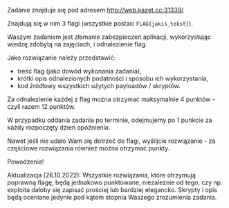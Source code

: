 Zadanie znajduje się pod adresem http://web.kazet.cc:31339/

Znajdują się w nim 3 flagi (wszystkie postaci `FLAG{jakiś_tekst}`).

Waszym zadaniem jest złamanie zabezpieczeń aplikacji, wykorzystując wiedzę zdobytą na zajęciach, i odnalezienie flag.

Jako rozwiązanie należy przedstawić: 
- treść flag (jako dowód wykonania zadania),
- krótki opis odnalezionych podatności i sposobu ich wykorzystania,
- kod źródłowy wszystkich użytych payloadów / skryptów.

Za odnalezienie każdej z flag można otrzymać maksymalnie 4 punktów - czyli razem 12 punktów.

W przypadku oddania zadania po terminie, odejmujemy po 1 punkcie za każdy rozpoczęty dzień opóźnienia.

Nawet jeśli nie udało Wam się dotrzeć do flagi, wyślijcie rozwiązanie - za częściowe rozwiązania również można otrzymać punkty.

Powodzenia!

Aktualizacja (26.10.2022): Wszystkie rozwiązania, które otrzymują poprawną flagę, będą jednakowo punktowane, niezależnie od tego, czy np. exploita dałoby się zapisać prościej lub bardziej elegancko. Skrypty i opis będą oceniane jedynie pod kątem stopnia Waszego zrozumienia zadania.
